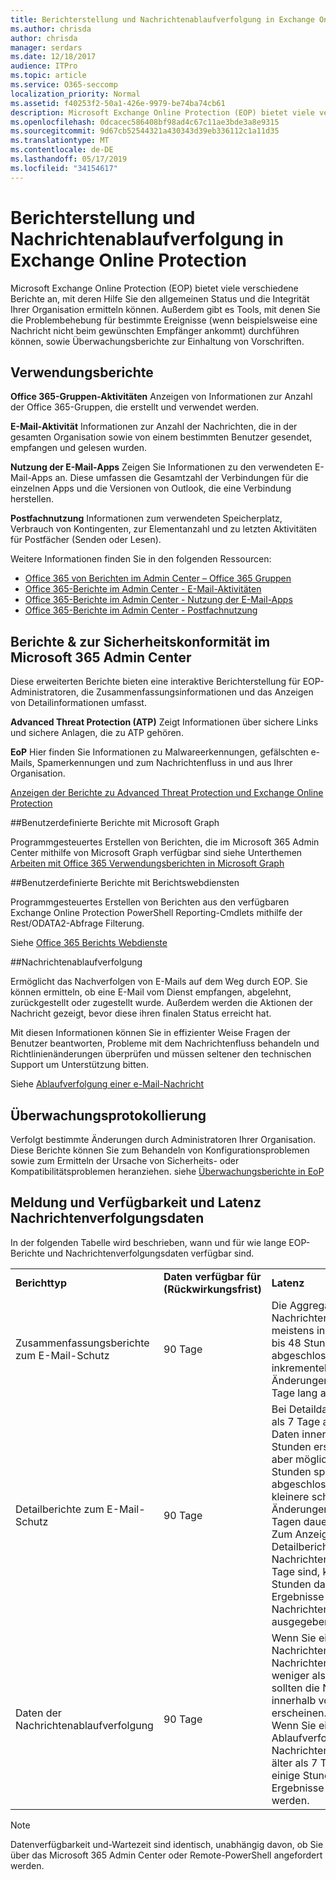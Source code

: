```yaml
---
title: Berichterstellung und Nachrichtenablaufverfolgung in Exchange Online Protection
ms.author: chrisda
author: chrisda
manager: serdars
ms.date: 12/18/2017
audience: ITPro
ms.topic: article
ms.service: O365-seccomp
localization_priority: Normal
ms.assetid: f40253f2-50a1-426e-9979-be74ba74cb61
description: Microsoft Exchange Online Protection (EOP) bietet viele verschiedene Berichte an, mit deren Hilfe Sie den allgemeinen Status und die Integrität Ihrer Organisation ermitteln können. Außerdem gibt es Tools, mit denen Sie die Problembehebung für bestimmte Ereignisse (wenn beispielsweise eine Nachricht nicht beim gewünschten Empfänger ankommt) durchführen können, sowie Überwachungsberichte zur Einhaltung von Vorschriften. In der folgenden Tabelle sind die für EOP-Administratoren verfügbaren Berichte und Problembehandlungstools beschrieben.
ms.openlocfilehash: 0dcacec586408bf98ad4c67c11ae3bde3a8e9315
ms.sourcegitcommit: 9d67cb52544321a430343d39eb336112c1a11d35
ms.translationtype: MT
ms.contentlocale: de-DE
ms.lasthandoff: 05/17/2019
ms.locfileid: "34154617"
---
```

# <a name="reporting-and-message-trace-in-exchange-online-protection"></a>Berichterstellung und Nachrichtenablaufverfolgung in Exchange Online Protection

Microsoft Exchange Online Protection (EOP) bietet viele verschiedene Berichte an, mit deren Hilfe Sie den allgemeinen Status und die Integrität Ihrer Organisation ermitteln können. Außerdem gibt es Tools, mit denen Sie die Problembehebung für bestimmte Ereignisse (wenn beispielsweise eine Nachricht nicht beim gewünschten Empfänger ankommt) durchführen können, sowie Überwachungsberichte zur Einhaltung von Vorschriften. 

## <a name="usage-reports"></a>Verwendungsberichte

**Office 365-Gruppen-Aktivitäten** Anzeigen von Informationen zur Anzahl der Office 365-Gruppen, die erstellt und verwendet werden.  

**E-Mail-Aktivität** Informationen zur Anzahl der Nachrichten, die in der gesamten Organisation sowie von einem bestimmten Benutzer gesendet, empfangen und gelesen wurden.  

**Nutzung der E-Mail-Apps** Zeigen Sie Informationen zu den verwendeten E-Mail-Apps an. Diese umfassen die Gesamtzahl der Verbindungen für die einzelnen Apps und die Versionen von Outlook, die eine Verbindung herstellen.    

**Postfachnutzung** Informationen zum verwendeten Speicherplatz, Verbrauch von Kontingenten, zur Elementanzahl und zu letzten Aktivitäten für Postfächer (Senden oder Lesen).

Weitere Informationen finden Sie in den folgenden Ressourcen:

- [Office 365 von Berichten im Admin Center – Office 365 Gruppen](https://go.microsoft.com/fwlink/p/?linkid=861610) 
- [Office 365-Berichte im Admin Center - E-Mail-Aktivitäten](https://go.microsoft.com/fwlink/p/?linkid=859706) 
- [Office 365-Berichte im Admin Center - Nutzung der E-Mail-Apps](https://go.microsoft.com/fwlink/p/?linkid=859707)
- [Office 365-Berichte im Admin Center - Postfachnutzung](https://go.microsoft.com/fwlink/p/?linkid=859708)

## <a name="security-amp-compliance-reports-in-the-microsoft-365-admin-center"></a>Berichte &amp; zur Sicherheitskonformität im Microsoft 365 Admin Center

Diese erweiterten Berichte bieten eine interaktive Berichterstellung für EOP-Administratoren, die Zusammenfassungsinformationen und das Anzeigen von Detailinformationen umfasst.  

**Advanced Threat Protection (ATP)** Zeigt Informationen über sichere Links und sichere Anlagen, die zu ATP gehören.  

**EoP** Hier finden Sie Informationen zu Malwareerkennungen, gefälschten e-Mails, Spamerkennungen und zum Nachrichtenfluss in und aus Ihrer Organisation.  

[Anzeigen der Berichte zu Advanced Threat Protection und Exchange Online Protection](https://go.microsoft.com/fwlink/p/?linkid=852409) 

##<a name="custom-reports-using-microsoft-graph"></a>Benutzerdefinierte Berichte mit Microsoft Graph

Programmgesteuertes Erstellen von Berichten, die im Microsoft 365 Admin Center mithilfe von Microsoft Graph verfügbar sind siehe Unterthemen [Arbeiten mit Office 365 Verwendungsberichten in Microsoft Graph](https://go.microsoft.com/fwlink/p/?linkid=865135) 

##<a name="custom-reports-using-reporting-web-services"></a>Benutzerdefinierte Berichte mit Berichtswebdiensten

Programmgesteuertes Erstellen von Berichten aus den verfügbaren Exchange Online Protection PowerShell Reporting-Cmdlets mithilfe der Rest/ODATA2-Abfrage Filterung.

Siehe [Office 365 Berichts Webdienste](https://go.microsoft.com/fwlink/p/?LinkId=279926) 

##<a name="message-trace"></a>Nachrichtenablaufverfolgung

Ermöglicht das Nachverfolgen von E-Mails auf dem Weg durch EOP. Sie können ermitteln, ob eine E-Mail vom Dienst empfangen, abgelehnt, zurückgestellt oder zugestellt wurde. Außerdem werden die Aktionen der Nachricht gezeigt, bevor diese ihren finalen Status erreicht hat.  

Mit diesen Informationen können Sie in effizienter Weise Fragen der Benutzer beantworten, Probleme mit dem Nachrichtenfluss behandeln und Richtlinienänderungen überprüfen und müssen seltener den technischen Support um Unterstützung bitten.  

Siehe [Ablaufverfolgung einer e-Mail-Nachricht](http://technet.microsoft.com/library/0c83cde6-5b09-4106-8587-c200cdc59094.aspx) 

## <a name="audit-logging"></a>Überwachungsprotokollierung

Verfolgt bestimmte Änderungen durch Administratoren Ihrer Organisation. Diese Berichte können Sie zum Behandeln von Konfigurationsproblemen sowie zum Ermitteln der Ursache von Sicherheits- oder Kompatibilitätsproblemen heranziehen.  siehe [Überwachungsberichte in EoP](auditing-reports-in-eop.md) 


## <a name="reporting-and-message-trace-data-availability-and-latency"></a>Meldung und Verfügbarkeit und Latenz Nachrichtenverfolgungsdaten

In der folgenden Tabelle wird beschrieben, wann und für wie lange EOP-Berichte und Nachrichtenverfolgungsdaten verfügbar sind.
  
||||
|:-----|:-----|:-----|
|**Berichttyp** <br/> |**Daten verfügbar für (Rückwirkungsfrist)** <br/> |**Latenz** <br/> |
|Zusammenfassungsberichte zum E-Mail-Schutz  <br/> |90 Tage  <br/> |Die Aggregation von Nachrichtendaten ist meistens innerhalb von 24 bis 48 Stunden abgeschlossen. Kleinere inkrementelle, aggregierte Änderungen können bis zu 5 Tage lang auftreten.  <br/> |
|Detailberichte zum E-Mail-Schutz  <br/> |90 Tage  <br/> |Bei Detaildaten, die weniger als 7 Tage alt sind, sollten Daten innerhalb von 24 Stunden erscheinen, sind aber möglicherweise erst 48 Stunden später abgeschlossen. Einige kleinere schrittweise Änderungen können bis zu 5 Tagen dauern.  <br/> Zum Anzeigen von Detailberichten für Nachrichten, die älter als 7 Tage sind, kann es einige Stunden dauern, bis die Ergebnisse der Nachrichtenablaufverfolgung ausgegeben werden.  <br/> |
|Daten der Nachrichtenablaufverfolgung  <br/> |90 Tage  <br/> |Wenn Sie eine Nachrichtenverfolgung für Nachrichten starten, die weniger als 7 Tage alt sind, sollten die Nachrichten innerhalb von 5-30 Minuten erscheinen.  <br/> Wenn Sie eine Ablaufverfolgung für Nachrichten ausführen, die älter als 7 Tage sind, kann es einige Stunden dauern, bis Ergebnisse ausgegeben werden.  <br/> |
   
> [!NOTE]
> Datenverfügbarkeit und-Wartezeit sind identisch, unabhängig davon, ob Sie über das Microsoft 365 Admin Center oder Remote-PowerShell angefordert werden. 
  

